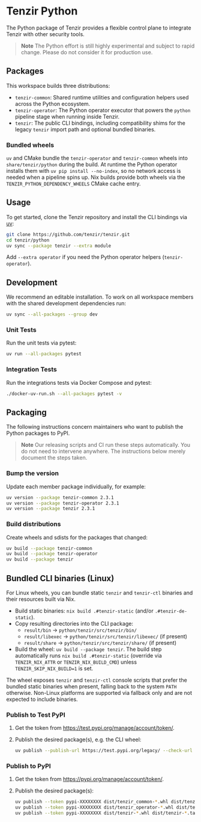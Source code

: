 # Tenzir Python

The Python package of Tenzir provides a flexible control plane to integrate Tenzir
with other security tools.

> **Note**
> The Python effort is still highly experimental and subject to rapid change.
> Please do not consider it for production use.

## Packages

This workspace builds three distributions:

- `tenzir-common`: Shared runtime utilities and configuration helpers used across
  the Python ecosystem.
- `tenzir-operator`: The Python operator executor that powers the `python`
  pipeline stage when running inside Tenzir.
- `tenzir`: The public CLI bindings, including compatibility shims for the
  legacy `tenzir` import path and optional bundled binaries.

### Bundled wheels

`uv` and CMake bundle the `tenzir-operator` and `tenzir-common` wheels into
`share/tenzir/python` during the build. At runtime the Python operator installs
them with `uv pip install --no-index`, so no network access is needed when a
pipeline spins up. Nix builds provide both wheels via the
`TENZIR_PYTHON_DEPENDENCY_WHEELS` CMake cache entry.

## Usage

To get started, clone the Tenzir repository and install the CLI bindings via
[uv](https://docs.astral.sh/uv/):

```bash
git clone https://github.com/tenzir/tenzir.git
cd tenzir/python
uv sync --package tenzir --extra module
```

Add `--extra operator` if you need the Python operator helpers
(`tenzir-operator`).

## Development

We recommend an editable installation. To work on all workspace members with the
shared development dependencies run:

```bash
uv sync --all-packages --group dev
```

### Unit Tests

Run the unit tests via pytest:

```bash
uv run --all-packages pytest
```

### Integration Tests

Run the integrations tests via Docker Compose and pytest:

```bash
./docker-uv-run.sh --all-packages pytest -v
```

## Packaging

The following instructions concern maintainers who want to publish the Python
packages to PyPI.

> **Note**
> Our releasing scripts and CI run these steps automatically. You do not need to
> intervene anywhere. The instructions below merely document the steps taken.

### Bump the version

Update each member package individually, for example:

```bash
uv version --package tenzir-common 2.3.1
uv version --package tenzir-operator 2.3.1
uv version --package tenzir 2.3.1
```

### Build distributions

Create wheels and sdists for the packages that changed:

```bash
uv build --package tenzir-common
uv build --package tenzir-operator
uv build --package tenzir
```

## Bundled CLI binaries (Linux)

For Linux wheels, you can bundle static `tenzir` and `tenzir-ctl` binaries and their resources built via Nix.

- Build static binaries: `nix build .#tenzir-static` (and/or `.#tenzir-de-static`).
- Copy resulting directories into the CLI package:
  - `result/bin` → `python/tenzir/src/tenzir/bin/`
  - `result/libexec` → `python/tenzir/src/tenzir/libexec/` (if present)
  - `result/share` → `python/tenzir/src/tenzir/share/` (if present)
- Build the wheel: `uv build --package tenzir`. The build step automatically
  runs `nix build .#tenzir-static` (override via `TENZIR_NIX_ATTR` or
  `TENZIR_NIX_BUILD_CMD`) unless `TENZIR_SKIP_NIX_BUILD=1` is set.

The wheel exposes `tenzir` and `tenzir-ctl` console scripts that prefer the bundled
static binaries when present, falling back to the system `PATH` otherwise. Non-Linux
platforms are supported via fallback only and are not expected to include binaries.

### Publish to Test PyPI

1. Get the token from <https://test.pypi.org/manage/account/token/>.
2. Publish the desired package(s), e.g. the CLI wheel:

   ```bash
   uv publish --publish-url https://test.pypi.org/legacy/ --check-url https://test.pypi.org/simple/ --token pypi-XXXXXXXX dist/tenzir-*.whl dist/tenzir-*.tar.gz
   ```

### Publish to PyPI

1. Get the token from <https://pypi.org/manage/account/token/>.
2. Publish the desired package(s):

   ```bash
   uv publish --token pypi-XXXXXXXX dist/tenzir_common-*.whl dist/tenzir_common-*.tar.gz
   uv publish --token pypi-XXXXXXXX dist/tenzir_operator-*.whl dist/tenzir_operator-*.tar.gz
   uv publish --token pypi-XXXXXXXX dist/tenzir-*.whl dist/tenzir-*.tar.gz
   ```
